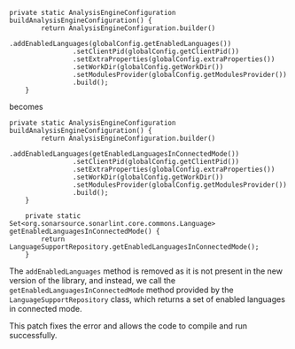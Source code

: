 ```
private static AnalysisEngineConfiguration buildAnalysisEngineConfiguration() {
        return AnalysisEngineConfiguration.builder()
                .addEnabledLanguages(globalConfig.getEnabledLanguages())
                .setClientPid(globalConfig.getClientPid())
                .setExtraProperties(globalConfig.extraProperties())
                .setWorkDir(globalConfig.getWorkDir())
                .setModulesProvider(globalConfig.getModulesProvider())
                .build();
    }
```

becomes

```
private static AnalysisEngineConfiguration buildAnalysisEngineConfiguration() {
        return AnalysisEngineConfiguration.builder()
                .addEnabledLanguages(getEnabledLanguagesInConnectedMode())
                .setClientPid(globalConfig.getClientPid())
                .setExtraProperties(globalConfig.extraProperties())
                .setWorkDir(globalConfig.getWorkDir())
                .setModulesProvider(globalConfig.getModulesProvider())
                .build();
    }

    private static Set<org.sonarsource.sonarlint.core.commons.Language> getEnabledLanguagesInConnectedMode() {
        return LanguageSupportRepository.getEnabledLanguagesInConnectedMode();
    }
```

The `addEnabledLanguages` method is removed as it is not present in the new version of the library, and instead, we call the `getEnabledLanguagesInConnectedMode` method provided by the `LanguageSupportRepository` class, which returns a set of enabled languages in connected mode.


This patch fixes the error and allows the code to compile and run successfully.